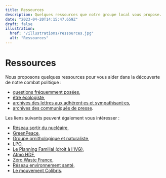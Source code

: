 ```yaml
---
title: Ressources
description: Quelques ressources que notre groupe local vous propose.
date: "2023-04-20T14:15:47.659Z"
draft: false
illustration:
  href: "/illustrations/ressources.jpg"
  alt: "Ressources"
---
```


# Ressources

Nous proposons quelques ressources pour vous aider dans la découverte de notre combat politique :

- [questions fréquemment posées](/ressources/faq),
- [être écologiste](/ressources/etre-ecologiste),
- [archives des lettres aux adhérent·es et sympathisant·es](https://drive.google.com/drive/u/2/folders/1ai43TauLWdLgRSBv670HBCTmJOO9UaL2),
- [archives des communiqués de presse](https://drive.google.com/drive/u/2/folders/1dGPkrksHbigVHMNse1RjjAlvJsbcsI8y).

Les liens suivants peuvent également vous intéresser :

- [Réseau sortir du nucléaire](https://www.sortirdunucleaire.org/),
- [GreenPeace](https://www.greenpeace.fr/),
- [Groupe ornithologique et naturaliste](https://gon.fr/gon/section-la-gorgebleue/),
- [LPO](https://www.lpo.fr/),
- [Le Planning Familial (droit à l'IVG)](https://www.planning-familial.org/fr),
- [Atmo HDF](https://www.atmo-hdf.fr/),
- [Zéro Waste France](https://zerowastefrance.org),
- [Réseau environnement santé](http://www.reseau-environnement-sante.fr/),
- [Le mouvement Colibris](https://www.colibris-lemouvement.org/).
